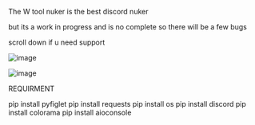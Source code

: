 The W tool nuker is the best discord nuker

but its a work in progress and is no complete so there will be a few bugs

scroll down if u need support
 
 
 ![image](https://github.com/Junderscore1/W-tools-nuker/assets/162769094/2782e25d-edf3-446e-b50a-8ef3e2279e6d)

![image](https://github.com/Junderscore1/W-tools-nuker/assets/162769094/218bf8b0-a2e5-4033-9bc2-3d526b24d7e2)



REQUIRMENT

pip install pyfiglet
pip install requests
pip install os
pip install discord
pip install colorama
pip install aioconsole
